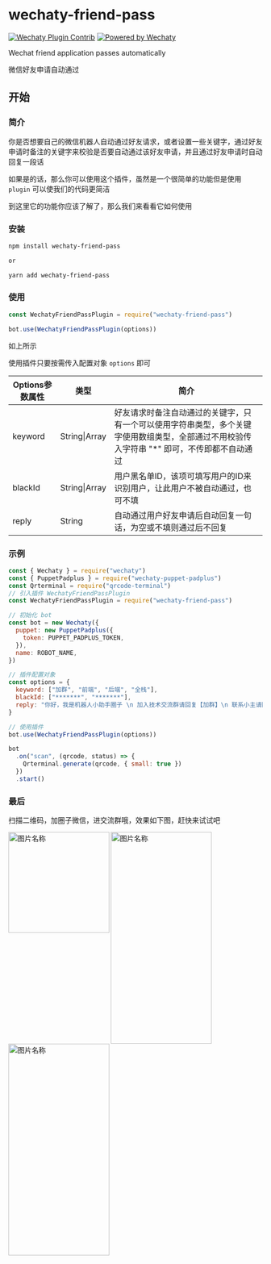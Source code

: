 # wechaty-friend-pass
[![Wechaty Plugin Contrib](https://img.shields.io/badge/Wechaty%20Plugin-Schedule-brightgreen.svg)](https://github.com/isboyjc/wechaty-friend-pass) [![Powered by Wechaty](https://img.shields.io/badge/Powered%20By-Wechaty-brightgreen.svg)](https://github.com/Wechaty/wechaty)



Wechat friend application passes automatically

微信好友申请自动通过



## 开始

### 简介

你是否想要自己的微信机器人自动通过好友请求，或者设置一些关键字，通过好友申请时备注的关键字来校验是否要自动通过该好友申请，并且通过好友申请时自动回复一段话

如果是的话，那么你可以使用这个插件，虽然是一个很简单的功能但是使用 `plugin` 可以使我们的代码更简洁

到这里它的功能你应该了解了，那么我们来看看它如何使用



### 安装

```txt
npm install wechaty-friend-pass

or

yarn add wechaty-friend-pass
```



### 使用

```js
const WechatyFriendPassPlugin = require("wechaty-friend-pass")

bot.use(WechatyFriendPassPlugin(options))
```

如上所示

使用插件只要按需传入配置对象 `options` 即可

| Options参数属性 | 类型          | 简介                                                         |
| --------------- | ------------- | ------------------------------------------------------------ |
| keyword         | String\|Array | 好友请求时备注自动通过的关键字，只有一个可以使用字符串类型，多个关键字使用数组类型，全部通过不用校验传入字符串 "*" 即可，不传即都不自动通过 |
| blackId         | String\|Array | 用户黑名单ID，该项可填写用户的ID来识别用户，让此用户不被自动通过，也可不填 |
| reply           | String        | 自动通过用户好友申请后自动回复一句话，为空或不填则通过后不回复 |



### 示例

```js
const { Wechaty } = require("wechaty")
const { PuppetPadplus } = require("wechaty-puppet-padplus")
const Qrterminal = require("qrcode-terminal")
// 引入插件 WechatyFriendPassPlugin
const WechatyFriendPassPlugin = require("wechaty-friend-pass")

// 初始化 bot
const bot = new Wechaty({
  puppet: new PuppetPadplus({
    token: PUPPET_PADPLUS_TOKEN,
  }),
  name: ROBOT_NAME,
})

// 插件配置对象
const options = {
  keyword: ["加群", "前端", "后端", "全栈"],
  blackId: ["*******", "*******"],
  reply: "你好，我是机器人小助手圈子 \n 加入技术交流群请回复【加群】\n 联系小主请回复【123】"
}

// 使用插件
bot.use(WechatyFriendPassPlugin(options))

bot
  .on("scan", (qrcode, status) => {
    Qrterminal.generate(qrcode, { small: true })
  })
  .start()

```



### 最后

扫描二维码，加圈子微信，进交流群哦，效果如下图，赶快来试试吧

<img src="https://gitee.com/IsboyJC/PictureBed/raw/master/other/asdakshdajshdas1.jpeg" width="200" height="200" alt="图片名称" align=left />

<div style="left">
<img src="https://gitee.com/IsboyJC/PictureBed/raw/master/other/image-20200613231806371.png" width="200" height="420"  alt="图片名称" align=left />
<img src="https://gitee.com/IsboyJC/PictureBed/raw/master/other/image-20200613231757054.png" width="200" height="420"  alt="图片名称" align=right/>
</div>







